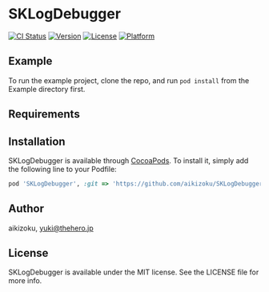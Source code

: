 # SKLogDebugger

[![CI Status](http://img.shields.io/travis/yuki@thehero.jp/SKLogDebugger.svg?style=flat)](https://travis-ci.org/yuki@thehero.jp/SKLogDebugger)
[![Version](https://img.shields.io/cocoapods/v/SKLogDebugger.svg?style=flat)](http://cocoapods.org/pods/SKLogDebugger)
[![License](https://img.shields.io/cocoapods/l/SKLogDebugger.svg?style=flat)](http://cocoapods.org/pods/SKLogDebugger)
[![Platform](https://img.shields.io/cocoapods/p/SKLogDebugger.svg?style=flat)](http://cocoapods.org/pods/SKLogDebugger)

## Example

To run the example project, clone the repo, and run `pod install` from the Example directory first.

## Requirements

## Installation

SKLogDebugger is available through [CocoaPods](http://cocoapods.org). To install
it, simply add the following line to your Podfile:

```ruby
pod 'SKLogDebugger', :git => 'https://github.com/aikizoku/SKLogDebugger-iOS'
```

## Author

aikizoku, yuki@thehero.jp

## License

SKLogDebugger is available under the MIT license. See the LICENSE file for more info.
